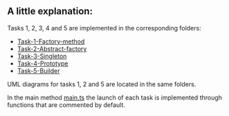 ## A little explanation:

Tasks 1, 2, 3, 4 and 5 are implemented in the corresponding folders:

- [Task-1-Factory-method](src%2FTask-1-Factory-method)
- [Task-2-Abstract-factory](src%2FTask-2-Abstract-factory)
- [Task-3-Singleton](src%2FTask-3-Singleton)
- [Task-4-Prototype](src%2FTask-4-Prototype)
- [Task-5-Builder](src%2FTask-5-Builder)

UML diagrams for tasks 1, 2 and 5 are located in the same folders.

In the main method [main.ts](src%2Fmain.ts) the launch of each task is implemented through functions that are commented by default.